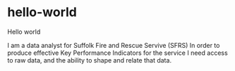 # hello-world

Hello world

I am a data analyst for Suffolk Fire and Rescue Servive (SFRS)
In order to produce effective Key Performance Indicators for the service I need access to raw data, and the ability to shape and relate that data.

